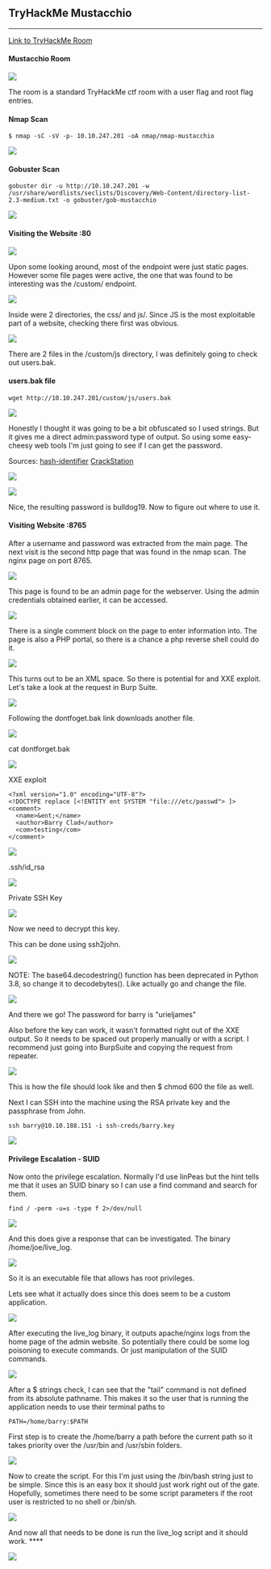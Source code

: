 ## TryHackMe Mustacchio
---

[Link to TryHackMe Room](https://tryhackme.com/room/mustacchio)


#### Mustacchio Room

![](/docs/images//mustacchio/mustacchio1.png)

The room is a standard TryHackMe ctf room with a user flag and root flag entries. 

#### Nmap Scan

```
$ nmap -sC -sV -p- 10.10.247.201 -oA nmap/nmap-mustacchio
```

![](/docs/images//mustacchio/mustacchio2.png)

#### Gobuster Scan

```
gobuster dir -u http://10.10.247.201 -w /usr/share/wordlists/seclists/Discovery/Web-Content/directory-list-2.3-medium.txt -o gobuster/gob-mustacchio
```

![](/docs/images//mustacchio/mustacchio12.png)

#### Visiting the Website :80

![](/docs/images//mustacchio/mustacchio11.png)

Upon some looking around, most of the endpoint were just static pages. However some file pages were active, the one that was found to be interesting was the /custom/ endpoint. 

![](/docs/images//mustacchio/mustacchio13.png)

Inside were 2 directories, the css/ and js/. Since JS is the most exploitable part of a website, checking there first was obvious. 

![](/docs/images//mustacchio/mustacchio14.png)


There are 2 files in the /custom/js directory, I was definitely going to check out users.bak.


#### users.bak file

```
wget http://10.10.247.201/custom/js/users.bak
```

![](/docs/images//mustacchio/mustacchio15.png)

Honestly I thought it was going to be a bit obfuscated so I used strings. But it gives me a direct admin:password type of output. So using some easy-cheesy web tools I'm just going to see if I can get the password. 

Sources:
[hash-identifier](https://hashes.com/en/tools/hash_identifier)
[CrackStation](https://crackstation.net/)

![](/docs/images//mustacchio/mustacchio16.png)

<p></p>

![](/docs/images//mustacchio/mustacchio17.png)

Nice, the resulting password is bulldog19. Now to figure out where to use it. 


#### Visiting Website :8765

After a username and password was extracted from the main page. The next visit is the second http page that was found in the nmap scan. The nginx page on port 8765.

![](/docs/images//mustacchio/mustacchio18.png)

This page is found to be an admin page for the webserver. Using the admin credentials obtained earlier, it can be accessed.


![](/docs/images//mustacchio/mustacchio19.png)

There is a single comment block on the page to enter information into. The page is also a PHP portal, so there is a chance a php reverse shell could do it. 


![](/docs/images//mustacchio/mustacchio3.png)

This turns out to be an XML space. So there is potential for and XXE exploit. Let's take a look at the request in Burp Suite. 


![](/docs/images//mustacchio/mustacchio4.png)


Following the dontfoget.bak link downloads another file. 

![](/docs/images//mustacchio/mustacchio5.png)

cat dontforget.bak

![](/docs/images//mustacchio/mustacchio6.png)

XXE exploit

```
<?xml version="1.0" encoding="UTF-8"?>
<!DOCTYPE replace [<!ENTITY ent SYSTEM "file:///etc/passwd"> ]>
<comment>
  <name>&ent;</name>
  <author>Barry Clad</author>
  <com>testing</com>
</comment>
```

![](/docs/images//mustacchio/mustacchio7.png)

.ssh/id_rsa

![](/docs/images//mustacchio/mustacchio8.png)

Private SSH Key


![](/docs/images//mustacchio/mustacchio9.png)


Now we need to decrypt this key.

This can be done using ssh2john.

![](/docs/images//mustacchio/mustacchio10.png)

NOTE: The base64.decodestring() function has been deprecated in Python 3.8, so change it to decodebytes(). Like actually go and change the file.



![](/docs/images//mustacchio/mustacchio22.png)

And there we go! The password for barry is "urieljames"

Also before the key can work, it wasn't formatted right out of the XXE output. So it needs to be spaced out properly manually or with a script. I recommend just going into BurpSuite and copying the request from repeater. 

![](/docs/images//mustacchio/mustacchio23.png)


This is how the file should look like and then $ chmod 600 the file as well. 


Next I can SSH into the machine using the RSA private key and the passphrase from John.

```
ssh barry@10.10.188.151 -i ssh-creds/barry.key
```


![](/docs/images//mustacchio/mustacchio20.png)


#### Privilege Escalation - SUID

Now onto the privilege escalation. Normally I'd use linPeas but the hint tells me that it uses an SUID binary so I can use a find command and search for them.

```
find / -perm -u=s -type f 2>/dev/null
```

![](/docs/images//mustacchio/mustacchio24.png)

And this does give a response that can be investigated. The binary /home/joe/live_log.


![](/docs/images//mustacchio/mustacchio25.png)

So it is an executable file that allows has root privileges.

Lets see what it actually does since this does seem to be a custom application.

![](/docs/images//mustacchio/mustacchio26.png)

After executing the live_log binary, it outputs apache/nginx logs from the home page of the admin website. So potentially there could be some log poisoning to execute commands. Or just manipulation of the SUID commands. 


![](/docs/images//mustacchio/mustacchio27.png)

After a $ strings check, I can see that the "tail" command is not defined from its absolute pathname. This makes it so the user that is running the application needs to use their terminal paths to 

```
PATH=/home/barry:$PATH
```

First step is to create the /home/barry a path before the current path so it takes priority over the /usr/bin and /usr/sbin folders.

![](/docs/images//mustacchio/mustacchio30.png)


Now to create the script. For this I'm just using the /bin/bash string just to be simple. Since this is an easy box it should just work right out of the gate. Hopefully, sometimes there need to be some script parameters if the root user is restricted to no shell or /bin/sh.


![](/docs/images//mustacchio/mustacchio29.png)

And now all that needs to be done is run the live_log script and it should work. ****


![](/docs/images//mustacchio/mustacchio31.png)